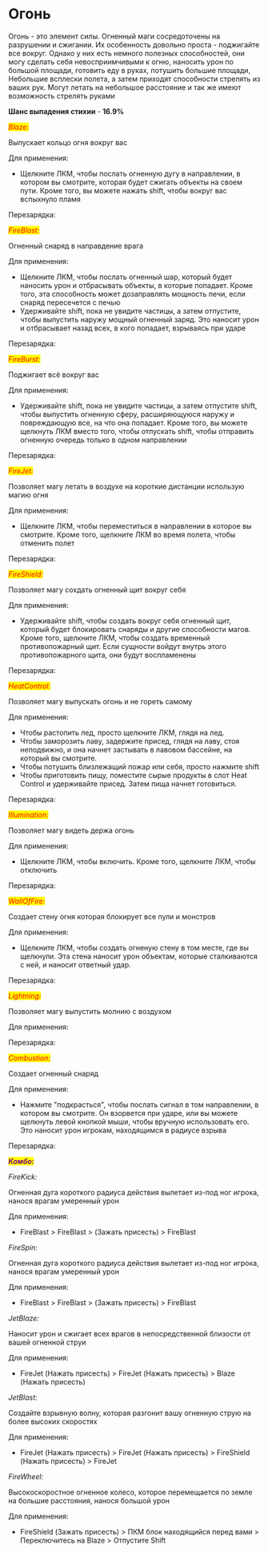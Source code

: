 # Огонь

Огонь - это элемент силы. Огненный маги сосредоточены на разрушении и сжигании. Их особенность довольно проста - поджигайте все вокруг. Однако у них есть немного полезных способностей, они могу сделать себя невосприимчивыми к огню, наносить урон по большой площади, готовить еду в руках, потушить большие площади, Небольшие всплески полета, а затем приходят способности стрелять из ваших рук. Могут летать на небольшое расстояние и так же имеют возможность стрелять руками

**Шанс выпадения стихии** - **16.9%**

_<mark style="color:red;">Blaze:</mark>_

Выпускает кольцо огня вокруг вас

Для применения:

* Щелкните  ЛКМ, чтобы послать огненную дугу в направлении, в котором вы смотрите, которая будет сжигать объекты на своем пути. Кроме того, вы можете нажать shift, чтобы вокруг вас вспыхнуло пламя

Перезарядка:

_<mark style="color:red;">FireBlast:</mark>_

Огненный снаряд в направдение врага

Для применения:

* Щелкните  ЛКМ, чтобы послать огненный шар, который будет наносить урон и отбрасывать объекты, в которые попадает. Кроме того, эта способность может дозаправлять мощность печи, если снаряд пересечется с печью
* Удерживайте shift, пока не увидите частицы, а затем отпустите, чтобы   выпустить наружу мощный огненный заряд. Это наносит урон и отбрасывает назад всех, в кого попадает, взрываясь при ударе

Перезарядка:

_<mark style="color:red;">FireBurst:</mark>_

Поджигает всё вокруг вас

Для применения:

* Удерживайте shift, пока не увидите частицы, а затем отпустите shift, чтобы выпустить огненную сферу, расширяющуюся наружу и повреждающую все, на что она попадает. Кроме того, вы можете щелкнуть  ЛКМ вместо того, чтобы отпускать shift, чтобы отправить огненную очередь только в одном направлении

Перезарядка:

_<mark style="color:red;">FireJet:</mark>_

Позволяет магу летать в воздухе на короткие дистанции использую магию огня

Для применения:

* Щелкните  ЛКМ, чтобы переместиться в направлении в которое вы смотрите. Кроме того, щелкните  ЛКМ во время полета, чтобы отменить полет

Перезарядка:

_<mark style="color:red;">FireShield:</mark>_&#x20;

Позволяет магу сохдать огненный щит вокруг себя

Для применения:

* Удерживайте shift, чтобы создать вокруг себя огненный щит, который будет блокировать снаряды и другие способности магов. Кроме того, щелкните  ЛКМ, чтобы создать временный противопожарный щит. Если сущности войдут внутрь этого противопожарного щита, они будут воспламенены

Перезарядка:

_<mark style="color:red;">HeatControl:</mark>_

Позволяет магу выпускать огонь и не гореть самому

Для применения:

* Чтобы растопить лед, просто щелкните  ЛКМ, глядя на лед.&#x20;
* Чтобы заморозить лаву, задержите присед, глядя на лаву, стоя неподвижно, и она начнет застывать в лавовом бассейне, на который вы смотрите.&#x20;
* Чтобы потушить близлежащий пожар или себя, просто нажмите shift
* Чтобы приготовить пищу, поместите сырые продукты в слот Heat Control и удерживайте присед. Затем пища начнет готовиться.

Перезарядка:

_<mark style="color:red;">Illumination:</mark>_

Позволяет магу видеть держа огонь

Для применения:

* Щелкните  ЛКМ, чтобы включить. Кроме того, щелкните  ЛКМ, чтобы отключить

Перезарядка:

_<mark style="color:red;">WallOfFire:</mark>_

Создает стену огня которая блокирует все пули и монстров

Для применения:

* Щелкните ЛКМ, чтобы создать огненую стену в том месте, где вы щелкнули. Эта стена наносит урон объектам, которые сталкиваются с ней, и наносит ответный удар.

Перезарядка:

_<mark style="color:red;">Lightning:</mark>_

Позволяет магу выпустить молнию с воздухом

Для применения:

Перезарядка:

_<mark style="color:red;">Combustion:</mark>_

Создает огненный снаряд

Для применения:

* Нажмите "подкрасться", чтобы послать сигнал в том направлении, в котором вы смотрите. Он взорвется при ударе, или вы можете щелкнуть левой кнопкой мыши, чтобы вручную использовать его. Это наносит урон игрокам, находящимся в радиусе взрыва

Перезарядка:

_<mark style="color:purple;">**Комбо:**</mark>_

_FireKick:_&#x20;

Огненная дуга короткого радиуса действия вылетает из-под ног игрока, нанося врагам умеренный урон

Для применения:

* FireBlast > FireBlast > (Зажать присесть) > FireBlast

_FireSpin_:

Огненная дуга короткого радиуса действия вылетает из-под ног игрока, нанося врагам умеренный урон

Для применения:

* FireBlast > FireBlast > (Зажать присесть) > FireBlast

_JetBlaze:_

Наносит урон и сжигает всех врагов в непосредственной близости от вашей огненной струи

Для применения:

* FireJet (Нажать присесть) > FireJet (Нажать присесть) > Blaze (Нажать присесть)

_JetBlast:_&#x20;

Создайте взрывную волну, которая разгонит вашу огненную струю на более высоких скоростях

Для применения:

* FireJet (Нажать присесть) > FireJet (Нажать присесть) > FireShield (Нажать присесть) > FireJet

_FireWheel:_

Высокоскоростное огненное колесо, которое перемещается по земле на большие расстояния, нанося большой урон

Для применения:

* FireShield (Зажать присесть) > ПКМ блок находящийся перед вами > Переключитесь на Blaze > Отпустите Shift
